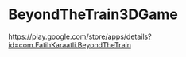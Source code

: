 # BeyondTheTrain3DGame
https://play.google.com/store/apps/details?id=com.FatihKaraatli.BeyondTheTrain
